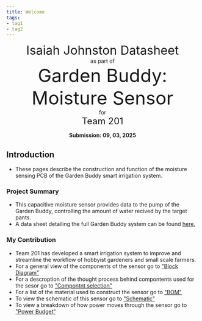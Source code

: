 ```yaml
---
title: Welcome
tags:
- tag1
- tag2
---
```

<center>
<font size= "6">Isaiah Johnston Datasheet</font><br>
as part of<br>
<font size= "8"> Garden Buddy: Moisture Sensor</font><br>
for<br>
<font size= "5"> Team 201 </font><br>

**Submission: 09, 03, 2025**
</center>

## Introduction

* These pages describe the construction and function of the moisture sensing PCB of the Garden Buddy smart irrigation system.

### Project Summary

* This capacitive moisture sensor provides data to the pump of the Garden Buddy, controlling the amount of water recived by the target pants.
* A data sheet detailing the full Garden Buddy system can be found [here.](https://asu-egr304-2025-f-201.github.io/)


### My Contribution

* Team 201 has developed a smart irrigation system to improve and streamline the workflow of hobbyist gardeners and small scale farmers.
* For a general view of the components of the sensor go to ["Block Diagram"](docs/01-Block-Diagram)
* For a descroption of the thought process behind compontents used for the sesor go to ["Compontnt selection"]()
* For a list of the material used to construct the sensor go to ["BOM"]()
* To view the schematic of this sensor go to ["Schematic"]()
* To view a breakdown of how power moves through the sensor go to ["Power Budget"]()


